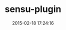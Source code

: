 ---
layout: post
title:  "sensu-plugin"
repo:   "sonian/sensu-plugin"
date:   2015-02-18 17:24:16
gemurl: https://github.com/sonian/sensu-plugin
---